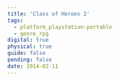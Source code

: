 ```yaml
---
title: 'Class of Heroes 2'
tags:
  - platform_playstation-portable
  - genre_rpg
digital: true
physical: true
guide: false
pending: false
date: 2014-02-11
---
```

